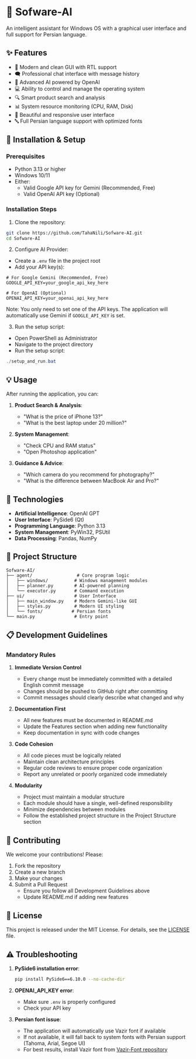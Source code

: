 # 🤖 Sofware-AI

An intelligent assistant for Windows OS with a graphical user interface and full support for Persian language.

## ✨ Features

- 🎯 Modern and clean GUI with RTL support
- 🗨️ Professional chat interface with message history
- 🧠 Advanced AI powered by OpenAI
- 💻 Ability to control and manage the operating system
- 🔍 Smart product search and analysis
- 📊 System resource monitoring (CPU, RAM, Disk)
- 🎨 Beautiful and responsive user interface
- 🔤 Full Persian language support with optimized fonts

## 🚀 Installation & Setup

### Prerequisites

- Python 3.13 or higher
- Windows 10/11
- Either:
  - Valid Google API key for Gemini (Recommended, Free)
  - Valid OpenAI API key (Optional)

### Installation Steps

1. Clone the repository:
```bash
git clone https://github.com/TahaNili/Sofware-AI.git
cd Sofware-AI
```

2. Configure AI Provider:
- Create a `.env` file in the project root
- Add your API key(s):
```env
# For Google Gemini (Recommended, Free)
GOOGLE_API_KEY=your_google_api_key_here

# For OpenAI (Optional)
OPENAI_API_KEY=your_openai_api_key_here
```
Note: You only need to set one of the API keys. The application will automatically use Gemini if `GOOGLE_API_KEY` is set.

3. Run the setup script:
- Open PowerShell as Administrator
- Navigate to the project directory
- Run the setup script:
```powershell
./setup_and_run.bat
```

## 💡 Usage

After running the application, you can:

1. **Product Search & Analysis**:
   - "What is the price of iPhone 13?"
   - "What is the best laptop under 20 million?"

2. **System Management**:
   - "Check CPU and RAM status"
   - "Open Photoshop application"

3. **Guidance & Advice**:
   - "Which camera do you recommend for photography?"
   - "What is the difference between MacBook Air and Pro?"

## 🧰 Technologies

- **Artificial Intelligence**: OpenAI GPT
- **User Interface**: PySide6 (Qt)
- **Programming Language**: Python 3.13
- **System Management**: PyWin32, PSUtil
- **Data Processing**: Pandas, NumPy

## 📝 Project Structure

```
Sofware-AI/
├── agent/                 # Core program logic
│   ├── windows/          # Windows management modules
│   ├── planner.py        # AI-powered planning
│   └── executor.py       # Command execution
├── ui/                   # User Interface
│   ├── main_window.py    # Modern Gemini-like GUI
│   ├── styles.py         # Modern UI styling
│   └── fonts/           # Persian fonts
└── main.py               # Entry point
```

## 📋 Development Guidelines

### Mandatory Rules

1. **Immediate Version Control**
   - Every change must be immediately committed with a detailed English commit message
   - Changes should be pushed to GitHub right after committing
   - Commit messages should clearly describe what changed and why

2. **Documentation First**
   - All new features must be documented in README.md
   - Update the Features section when adding new functionality
   - Keep documentation in sync with code changes

3. **Code Cohesion**
   - All code pieces must be logically related
   - Maintain clean architecture principles
   - Regular code reviews to ensure proper code organization
   - Report any unrelated or poorly organized code immediately

4. **Modularity**
   - Project must maintain a modular structure
   - Each module should have a single, well-defined responsibility
   - Minimize dependencies between modules
   - Follow the established project structure in the Project Structure section

## 🤝 Contributing

We welcome your contributions! Please:

1. Fork the repository
2. Create a new branch
3. Make your changes
4. Submit a Pull Request
   - Ensure you follow all Development Guidelines above
   - Update README.md if adding new features

## 📄 License

This project is released under the MIT License. For details, see the [LICENSE](LICENSE) file.

## ⚠️ Troubleshooting

1. **PySide6 installation error**:
   ```bash
   pip install PySide6==6.10.0 --no-cache-dir
   ```

2. **OPENAI_API_KEY error**:
   - Make sure `.env` is properly configured
   - Check your API key

3. **Persian font issue**:
   - The application will automatically use Vazir font if available
   - If not available, it will fall back to system fonts with Persian support (Tahoma, Arial, Segoe UI)
   - For best results, install Vazir font from [Vazir-Font repository](https://github.com/rastikerdar/vazir-font)